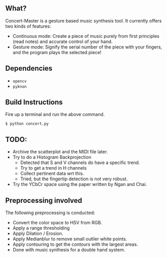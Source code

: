 ## What?
Concert-Master is a gesture based music synthesis tool.
It currently offers two kinds of features:
* Continuous mode: Create a piece of music purely from first principles (read notes) and accurate control of your hand.
* Gesture mode: Signify the serial number of the piece with your fingers, and the program plays the selected piece!

## Dependencies
- ```opencv```
- ```pyknon```

## Build Instructions
Fire up a terminal and run the above command.
```
$ python concert.py
```

## TODO:
- Archive the scatterplot and the MIDI file later.
- Try to do a Histogram Backprojection
  - Detected that S and V channels do have a specific trend.
  - Try to get a trend in H channels
  - Collect pertinent data wrt this.
  - Tried, but the fingertip detection is not very robust.
- Try the YCbCr space using the paper written by Ngan and Chai.

## Preprocessing involved
The following preprocessing is conducted:
- Convert the color space to HSV from RGB.
- Apply a range thresholding
- Apply Dilation / Erosion.
- Apply Medianblur to remove small outlier white points.
- Apply contouring to get the contours with the largest areas.
- Done with music synthesis for a double hand system.
